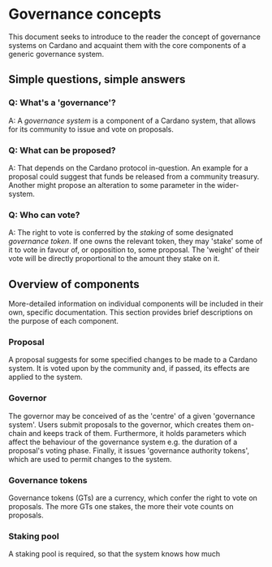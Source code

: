 # Governance concepts

This document seeks to introduce to the reader the concept of governance systems on Cardano and acquaint them with the core components of a generic governance system.

## Simple questions, simple answers

### Q: What's a 'governance'?

A: A _governance system_ is a component of a Cardano system, that allows for its community to issue and vote on proposals.

### Q: What can be proposed?

A: That depends on the Cardano protocol in-question. An example for a proposal could suggest that funds be released from a community treasury. Another might propose an alteration to some parameter in the wider-system.

### Q: Who can vote?

A: The right to vote is conferred by the _staking_ of some designated _governance token_. If one owns the relevant token, they may 'stake' some of it to vote in favour of, or opposition to, some proposal. The 'weight' of their vote will be directly proportional to the amount they stake on it.

## Overview of components

More-detailed information on individual components will be included in their own, specific documentation. This section provides brief descriptions on the purpose of each component.

### Proposal

A proposal suggests for some specified changes to be made to a Cardano system. It is voted upon by the community and, if passed, its effects are applied to the system.

### Governor

The governor may be conceived of as the 'centre' of a given 'governance system'. Users submit proposals to the governor, which creates them on-chain and keeps track of them. Furthermore, it holds parameters which affect the behaviour of the governance system e.g. the duration of a proposal's voting phase. Finally, it issues 'governance authority tokens', which are used to permit changes to the system.

### Governance tokens

Governance tokens (GTs) are a currency, which confer the right to vote on proposals. The more GTs one stakes, the more their vote counts on proposals. 

### Staking pool

A staking pool is required, so that the system knows how much 
